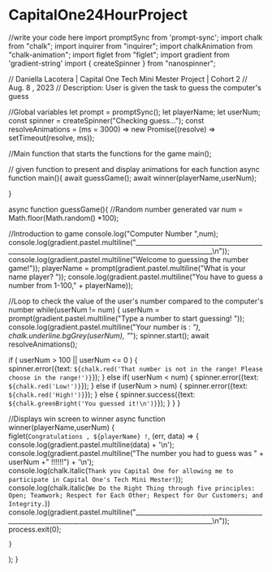 # CapitalOne24HourProject

//write your code here
import promptSync from 'prompt-sync';
import chalk from "chalk";
import inquirer from "inquirer";
import chalkAnimation from "chalk-animation";
import figlet from "figlet";
import gradient from 'gradient-string'
import { createSpinner } from "nanospinner";

// Daniella Lacotera | Capital One Tech Mini Mester Project | Cohort 2 // Aug. 8 , 2023
// Description: User is given the task to guess the computer's guess



//Global variables
 let prompt = promptSync();
 let playerName;
 let userNum;
 const spinner = createSpinner("Checking guess...");
 const resolveAnimations = (ms = 3000) => new Promise((resolve) => setTimeout(resolve, ms));


//Main function that starts the functions for the game
main();

// given function to present and display animations for each function
async function main(){
  await guessGame();
  await winner(playerName,userNum);

}

async function guessGame(){
  //Random number generated
var num = Math.floor(Math.random() *100);

//Introduction to game
console.log("Computer Number ",num);
console.log(gradient.pastel.multiline("______________________________________________________________________________________________________\n"));
console.log(gradient.pastel.multiline("Welcome to guessing the number game!"));
playerName = prompt(gradient.pastel.multiline("What is your name player? "));
console.log(gradient.pastel.multiline("You have to guess a number from 1-100," + playerName));   
 

//Loop to check the value of the user's number compared to the computer's number
while(userNum != num) {
userNum = prompt(gradient.pastel.multiline("Type a number to start guessing!           "));
console.log(gradient.pastel.multiline("Your number is :  _"), chalk.underline.bgGrey(userNum), "_");
      spinner.start();
      await resolveAnimations(); 
    
  if  ( userNum > 100 || userNum <= 0 )
    {   
      spinner.error({text: `${chalk.red('That number is not in the range! Please choose in the range!')}`});
    }
    else if( userNum < num) 
    {
        spinner.error({text: `${chalk.red('Low!')}`});
    }
    else if (userNum > num) 
    {
      spinner.error({text: `${chalk.red('High!')}`});
    }
    else
    {
      spinner.success({text: `${chalk.greenBright('You guessed it!\n')}`});
    }
  }
}


//Displays win screen to winner
 async function winner(playerName,userNum) {  
    figlet(`Congratulations , ${playerName} !`, (err, data) => {
      console.log(gradient.pastel.multiline(data) + '\n');
      console.log(gradient.pastel.multiline("The number you had to guess was " + userNum +" !!!!!!") + '\n');  
      console.log(chalk.italic(`Thank you Capital One for allowing me to participate in Capital One's Tech Mini Mester!`));
      console.log(chalk.italic(`We Do the Right Thing through five principles: Open; Teamwork; Respect for Each Other; Respect for Our Customers; and Integrity.`))
      console.log(gradient.pastel.multiline("______________________________________________________________________________________________________\n"));
      process.exit(0); 


    }
  );
}








